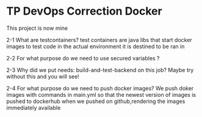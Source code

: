 # TP DevOps Correction Docker
This project is now mine 

2-1 What are testcontainers?
test containers are java libs that start docker images to test code in the actual environment it is destined to be ran in 

2-2 For what purpose do we need to use secured variables ?


2-3 Why did we put needs: build-and-test-backend on this job? Maybe try without this and you will see!


2-4 For what purpose do we need to push docker images?
We push doker images with commands in main.yml so that the newest version of images is pushed to dockerhub when we pushed on github,rendering the images immediately available 


